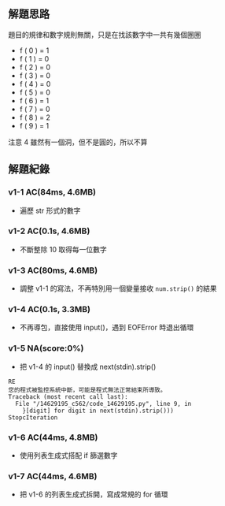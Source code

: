 ## 解題思路

題目的規律和數字規則無關，只是在找該數字中一共有幾個圈圈
- f ( 0 ) = 1
- f ( 1 ) = 0
- f ( 2 ) = 0
- f ( 3 ) = 0
- f ( 4 ) = 0
- f ( 5 ) = 0
- f ( 6 ) = 1
- f ( 7 ) = 0
- f ( 8 ) = 2
- f ( 9 ) = 1

注意 4 雖然有一個洞，但不是圓的，所以不算

## 解題紀錄
### v1-1 AC(84ms, 4.6MB)
- 遍歷 str 形式的數字

### v1-2 AC(0.1s, 4.6MB)
- 不斷整除 10 取得每一位數字

### v1-3 AC(80ms, 4.6MB)
- 調整 v1-1 的寫法，不再特別用一個變量接收 `num.strip()` 的結果

### v1-4 AC(0.1s, 3.3MB)
- 不再導包，直接使用 input()，遇到 EOFError 時退出循環

### v1-5 NA(score:0%)
- 把 v1-4 的 input() 替換成 next(stdin).strip()
```text
RE
您的程式被監控系統中斷，可能是程式無法正常結束所導致。
Traceback (most recent call last):
  File "/14629195_c562/code_14629195.py", line 9, in 
    }[digit] for digit in next(stdin).strip()))
StopcIteration
```

### v1-6 AC(44ms, 4.8MB)
- 使用列表生成式搭配 if 篩選數字

### v1-7 AC(44ms, 4.6MB)
- 把 v1-6 的列表生成式拆開，寫成常規的 for 循環
